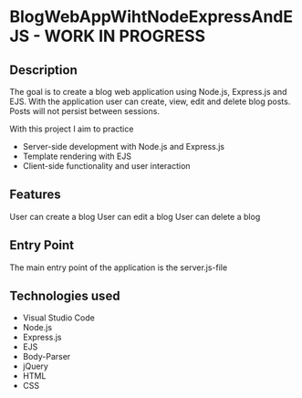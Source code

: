 # BlogWebAppWihtNodeExpressAndEJS - WORK IN PROGRESS

## Description
The goal is to create a blog web application using Node.js, Express.js and EJS. With the application user can create, view, edit and delete blog posts. Posts will not persist between sessions. 

With this project I aim to practice
- Server-side development with Node.js and Express.js
- Template rendering with EJS
- Client-side functionality and user interaction

## Features
User can create a blog
User can edit a blog
User can delete a blog

## Entry Point
The main entry point of the application is the server.js-file

## Technologies used
- Visual Studio Code
- Node.js
- Express.js
- EJS
- Body-Parser
- jQuery
- HTML
- CSS
